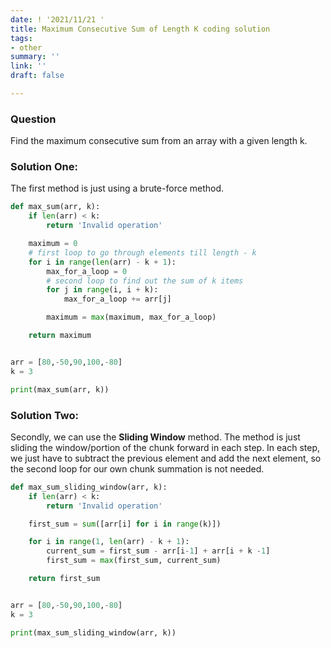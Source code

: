 ```yaml
---
date: ! '2021/11/21 '
title: Maximum Consecutive Sum of Length K coding solution
tags:
- other
summary: ''
link: ''
draft: false

---
```

### Question

Find the maximum consecutive sum from an array with a given length k.

### Solution One:

The first method is just using a brute-force method.

```python
def max_sum(arr, k):
	if len(arr) < k:
        return 'Invalid operation'

    maximum = 0
    # first loop to go through elements till length - k
    for i in range(len(arr) - k + 1):
        max_for_a_loop = 0
        # second loop to find out the sum of k items
        for j in range(i, i + k):
            max_for_a_loop += arr[j]

        maximum = max(maximum, max_for_a_loop)

    return maximum


arr = [80,-50,90,100,-80]
k = 3

print(max_sum(arr, k))
```

### Solution Two:

Secondly, we can use the **Sliding Window** method. The method is just sliding the window/portion of the chunk forward in each step. In each step, we just have to subtract the previous element and add the next element, so the second loop for our own chunk summation is not needed.

```python
def max_sum_sliding_window(arr, k):
	if len(arr) < k:
        return 'Invalid operation'

    first_sum = sum([arr[i] for i in range(k)])

    for i in range(1, len(arr) - k + 1):
        current_sum = first_sum - arr[i-1] + arr[i + k -1]
        first_sum = max(first_sum, current_sum)

    return first_sum 


arr = [80,-50,90,100,-80]
k = 3

print(max_sum_sliding_window(arr, k))
```